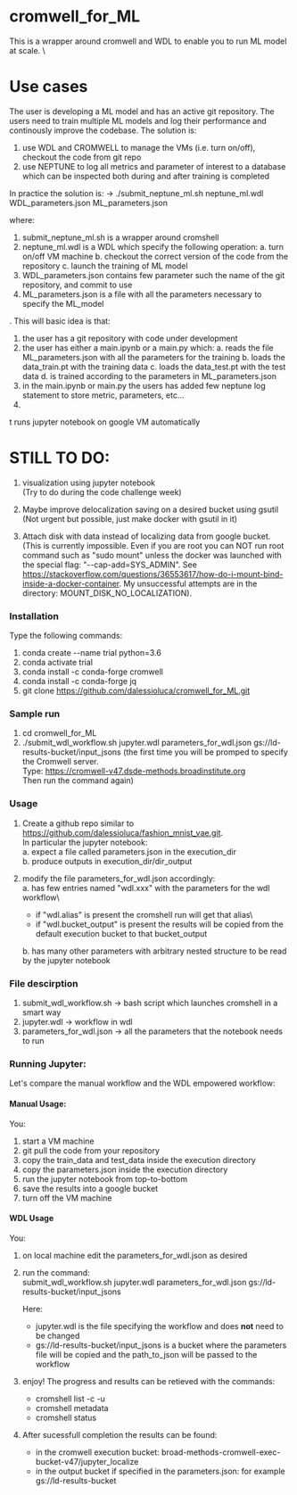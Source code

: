 # cromwell_for_ML
This is a wrapper around cromwell and WDL to enable you to run ML model at scale. \

# Use cases
The user is developing a ML model and has an active git repository. 
The users need to train multiple ML models and log their performance and continously improve the codebase.
The solution is:
1. use WDL and CROMWELL to manage the VMs (i.e. turn on/off), checkout the code from git repo
2. use NEPTUNE to log all metrics and parameter of interest to a database which can be inspected both during and after training is completed

In practice the solution is: 
-> ./submit_neptune_ml.sh neptune_ml.wdl WDL_parameters.json ML_parameters.json

where:
1. submit_neptune_ml.sh is a wrapper around cromshell
2. neptune_ml.wdl is a WDL which specify the following operation:
	a. turn on/off VM machine
	b. checkout the correct version of the code from the repository
	c. launch the training of ML model
3. WDL_parameters.json contains few parameter such the name of the git repository, and commit to use
4. ML_parameters.json is a file with all the parameters necessary to specify the ML_model


. This will basic idea is that:
1. the user has a git repository with code under development
2. the user has either a main.ipynb or a main.py which:
	a. reads the file ML_parameters.json with all the parameters for the training
	b. loads the data_train.pt with the training data
	c. loads the data_test.pt with the test data
	d. is trained according to the parameters in ML_parameters.json
3. in the main.ipynb or main.py the users has added few neptune log statement to store metric, parameters, etc...
4. 




t runs jupyter notebook on google VM automatically 

# STILL TO DO:
1. visualization using jupyter notebook \
(Try to do during the code challenge week)

2. Maybe improve delocalization saving on a desired bucket using gsutil \
(Not urgent but possible, just make docker with gsutil in it)

3. Attach disk with data instead of localizing data from google bucket. \
(This is currently impossible. Even if you are root you can NOT run root command such as "sudo mount" unless the docker was launched with the special flag: "--cap-add=SYS_ADMIN". See https://stackoverflow.com/questions/36553617/how-do-i-mount-bind-inside-a-docker-container. My unsuccessful attempts are in the directory: MOUNT_DISK_NO_LOCALIZATION).  

### Installation
Type the following commands:
1. conda create --name trial python=3.6
2. conda activate trial
3. conda install -c conda-forge cromwell
4. conda install -c conda-forge jq
5. git clone https://github.com/dalessioluca/cromwell_for_ML.git

### Sample run
1. cd cromwell_for_ML
2. ./submit_wdl_workflow.sh jupyter.wdl parameters_for_wdl.json gs://ld-results-bucket/input_jsons
   (the first time you will be promped to specify the Cromwell server. \
    Type: https://cromwell-v47.dsde-methods.broadinstitute.org \
    Then run the command again)

### Usage
1. Create a github repo similar to https://github.com/dalessioluca/fashion_mnist_vae.git. \
   In particular the jupyter notebook:\
   a. expect a file called parameters.json in the execution_dir\
   b. produce outputs in execution_dir/dir_output
2. modify the file parameters_for_wdl.json accordingly:\
   a. has few entries named "wdl.xxx" with the parameters for the wdl workflow\
	- if "wdl.alias" is present the cromshell run will get that alias\
	- if "wdl.bucket_output" is present the results will be copied from the default execution bucket to that bucket_output 
   
   b. has many other parameters with arbitrary nested structure to be read by the jupyter notebook
   

### File descirption
1. submit_wdl_workflow.sh -> bash script which launches cromshell in a smart way
2. jupyter.wdl -> workflow in wdl 
3. parameters_for_wdl.json -> all the parameters that the notebook needs to run


### Running Jupyter:

Let's compare the manual workflow and the WDL empowered workflow:

#### Manual Usage: 
You:
1. start a VM machine
2. git pull the code from your repository
3. copy the train_data and test_data inside the execution directory 
4. copy the parameters.json inside the execution directory
5. run the jupyter notebook from top-to-bottom
6. save the results into a google bucket
7. turn off the VM machine

#### WDL Usage
You:
1. on local machine edit the parameters_for_wdl.json as desired
2. run the command:\
   submit_wdl_workflow.sh jupyter.wdl parameters_for_wdl.json gs://ld-results-bucket/input_jsons 

   Here: 
   - jupyter.wdl is the file specifying the workflow and does **not** need to be changed
   - gs://ld-results-bucket/input_jsons is a bucket where the parameters file will be copied and the path_to_json will be passed to the workflow	
   
3. enjoy! The progress and results can be retieved with the commands: 
   - cromshell list -c -u
   - cromshell metadata
   - cromshell status
   
4. After sucessfull completion the results can be found:
   - in the cromwell execution bucket: broad-methods-cromwell-exec-bucket-v47/jupyter_localize
   - in the output bucket if specified in the parameters.json: for example gs://ld-results-bucket
